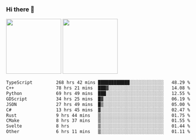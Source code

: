 ### Hi there 👋

<img height="150em" src="https://github-readme-stats.vercel.app/api?username=EddieDover&count_private=true&include_all_commits=true&show_icons=true&theme=dracula&hide_border=false&rank_icon=percentile"/>
<img height="150em" src="https://github-readme-stats.vercel.app/api/top-langs/?username=EddieDover&theme=dracula&hide_border=false&&layout=compact&langs_count=20" />

<!--START_SECTION:waka-->

```txt
TypeScript         268 hrs 42 mins ████████████░░░░░░░░░░░░░   48.29 %
C++                78 hrs 21 mins  ███▓░░░░░░░░░░░░░░░░░░░░░   14.08 %
Python             69 hrs 49 mins  ███░░░░░░░░░░░░░░░░░░░░░░   12.55 %
GDScript           34 hrs 25 mins  █▓░░░░░░░░░░░░░░░░░░░░░░░   06.19 %
JSON               27 hrs 49 mins  █▒░░░░░░░░░░░░░░░░░░░░░░░   05.00 %
C#                 13 hrs 45 mins  ▓░░░░░░░░░░░░░░░░░░░░░░░░   02.47 %
Rust               9 hrs 44 mins   ▒░░░░░░░░░░░░░░░░░░░░░░░░   01.75 %
CMake              8 hrs 37 mins   ▒░░░░░░░░░░░░░░░░░░░░░░░░   01.55 %
Svelte             8 hrs           ▒░░░░░░░░░░░░░░░░░░░░░░░░   01.44 %
Other              6 hrs 11 mins   ▒░░░░░░░░░░░░░░░░░░░░░░░░   01.11 %
```

<!--END_SECTION:waka-->

<!--
**EddieDover/EddieDover** is a ✨ _special_ ✨ repository because its `README.md` (this file) appears on your GitHub profile.

Here are some ideas to get you started:

- 🔭 I’m currently working on ...
- 🌱 I’m currently learning ...
- 👯 I’m looking to collaborate on ...
- 🤔 I’m looking for help with ...
- 💬 Ask me about ...
- 📫 How to reach me: ...
- 😄 Pronouns: ...
- ⚡ Fun fact: ...
-->
<a rel="me" href="https://techhub.social/@EddieDover"></a>
